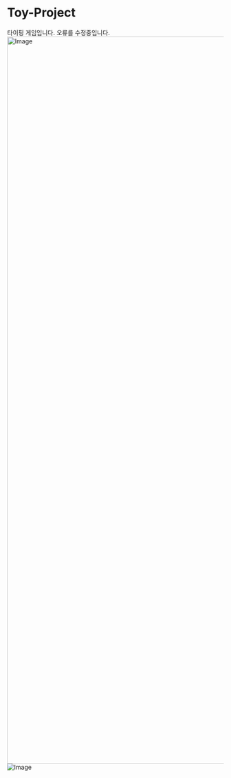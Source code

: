 # Toy-Project
타이핑 게임입니다.
오류를 수정중입니다.
<img width="1689" alt="Image" src="https://github.com/user-attachments/assets/f1fba08f-f483-4612-85a0-2819735e1f2f" />
![Image](https://github.com/user-attachments/assets/f5fcb97d-57f6-4629-a810-5bce44b4ae58)
